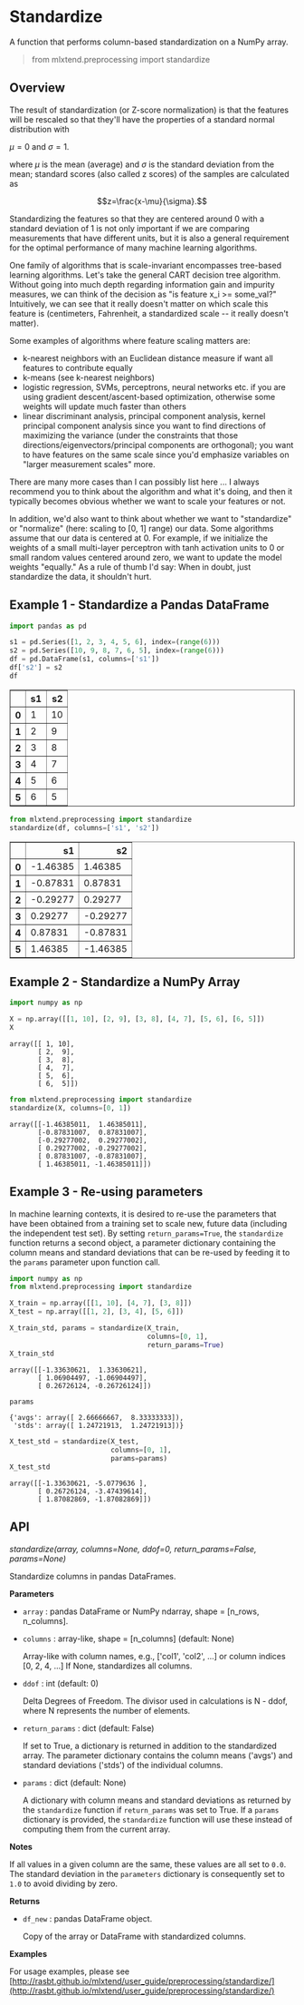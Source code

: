# Standardize

A function that performs column-based standardization on a NumPy array.

> from mlxtend.preprocessing import standardize

## Overview

The result of standardization (or Z-score normalization) is that the features will be rescaled so that they'll have the properties of a standard normal distribution with

$\mu = 0$ and $\sigma = 1$.

where $\mu$ is the mean (average) and $\sigma$ is the standard deviation from the mean; standard scores (also called z scores) of the samples are calculated as

$$z=\frac{x-\mu}{\sigma}.$$

Standardizing the features so that they are centered around 0 with a standard deviation of 1 is not only important if we are comparing measurements that have different units, but it is also a general requirement for the optimal performance of many machine learning algorithms. 

One family of algorithms that is scale-invariant encompasses tree-based learning algorithms. Let's take the general CART decision tree algorithm. Without going into much depth regarding information gain and impurity measures, we can think of the decision as "is feature x_i >= some_val?" Intuitively, we can see that it really doesn't matter on which scale this feature is (centimeters, Fahrenheit, a standardized scale -- it really doesn't matter).


Some examples of algorithms where feature scaling matters are:


- k-nearest neighbors with an Euclidean distance measure if want all features to contribute equally
- k-means (see k-nearest neighbors)
- logistic regression, SVMs, perceptrons, neural networks etc. if you are using gradient descent/ascent-based optimization, otherwise some weights will update much faster than others
- linear discriminant analysis, principal component analysis, kernel principal component analysis since you want to find directions of maximizing the variance (under the constraints that those directions/eigenvectors/principal components are orthogonal); you want to have features on the same scale since you'd emphasize variables on "larger measurement scales" more.


There are many more cases than I can possibly list here ... I always recommend you to think about the algorithm and what it's doing, and then it typically becomes obvious whether we want to scale your features or not.


In addition, we'd also want to think about whether we want to "standardize" or "normalize" (here: scaling to [0, 1] range) our data. Some algorithms assume that our data is centered at 0. For example, if we initialize the weights of a small multi-layer perceptron with tanh activation units to 0 or small random values centered around zero, we want to update the model weights "equally."
As a rule of thumb I'd say: When in doubt, just standardize the data, it shouldn't hurt.   


 

## Example 1 - Standardize a Pandas DataFrame


```python
import pandas as pd

s1 = pd.Series([1, 2, 3, 4, 5, 6], index=(range(6)))
s2 = pd.Series([10, 9, 8, 7, 6, 5], index=(range(6)))
df = pd.DataFrame(s1, columns=['s1'])
df['s2'] = s2
df
```




<div>
<table border="1" class="dataframe">
  <thead>
    <tr style="text-align: right;">
      <th></th>
      <th>s1</th>
      <th>s2</th>
    </tr>
  </thead>
  <tbody>
    <tr>
      <th>0</th>
      <td>1</td>
      <td>10</td>
    </tr>
    <tr>
      <th>1</th>
      <td>2</td>
      <td>9</td>
    </tr>
    <tr>
      <th>2</th>
      <td>3</td>
      <td>8</td>
    </tr>
    <tr>
      <th>3</th>
      <td>4</td>
      <td>7</td>
    </tr>
    <tr>
      <th>4</th>
      <td>5</td>
      <td>6</td>
    </tr>
    <tr>
      <th>5</th>
      <td>6</td>
      <td>5</td>
    </tr>
  </tbody>
</table>
</div>




```python
from mlxtend.preprocessing import standardize
standardize(df, columns=['s1', 's2'])
```




<div>
<table border="1" class="dataframe">
  <thead>
    <tr style="text-align: right;">
      <th></th>
      <th>s1</th>
      <th>s2</th>
    </tr>
  </thead>
  <tbody>
    <tr>
      <th>0</th>
      <td>-1.46385</td>
      <td>1.46385</td>
    </tr>
    <tr>
      <th>1</th>
      <td>-0.87831</td>
      <td>0.87831</td>
    </tr>
    <tr>
      <th>2</th>
      <td>-0.29277</td>
      <td>0.29277</td>
    </tr>
    <tr>
      <th>3</th>
      <td>0.29277</td>
      <td>-0.29277</td>
    </tr>
    <tr>
      <th>4</th>
      <td>0.87831</td>
      <td>-0.87831</td>
    </tr>
    <tr>
      <th>5</th>
      <td>1.46385</td>
      <td>-1.46385</td>
    </tr>
  </tbody>
</table>
</div>



## Example 2 - Standardize a NumPy Array


```python
import numpy as np

X = np.array([[1, 10], [2, 9], [3, 8], [4, 7], [5, 6], [6, 5]])
X
```




    array([[ 1, 10],
           [ 2,  9],
           [ 3,  8],
           [ 4,  7],
           [ 5,  6],
           [ 6,  5]])




```python
from mlxtend.preprocessing import standardize
standardize(X, columns=[0, 1])
```




    array([[-1.46385011,  1.46385011],
           [-0.87831007,  0.87831007],
           [-0.29277002,  0.29277002],
           [ 0.29277002, -0.29277002],
           [ 0.87831007, -0.87831007],
           [ 1.46385011, -1.46385011]])



## Example 3 - Re-using parameters

In machine learning contexts, it is desired to re-use the parameters that have been obtained from a training set to scale new, future data (including the independent test set). By setting `return_params=True`, the `standardize` function returns a second object, a parameter dictionary containing the column means and standard deviations that can be re-used by feeding it to the `params` parameter upon function call.


```python
import numpy as np
from mlxtend.preprocessing import standardize

X_train = np.array([[1, 10], [4, 7], [3, 8]])
X_test = np.array([[1, 2], [3, 4], [5, 6]])

X_train_std, params = standardize(X_train, 
                                  columns=[0, 1], 
                                  return_params=True)
X_train_std
```




    array([[-1.33630621,  1.33630621],
           [ 1.06904497, -1.06904497],
           [ 0.26726124, -0.26726124]])




```python
params
```




    {'avgs': array([ 2.66666667,  8.33333333]),
     'stds': array([ 1.24721913,  1.24721913])}




```python
X_test_std = standardize(X_test, 
                         columns=[0, 1], 
                         params=params)
X_test_std
```




    array([[-1.33630621, -5.0779636 ],
           [ 0.26726124, -3.47439614],
           [ 1.87082869, -1.87082869]])



## API


*standardize(array, columns=None, ddof=0, return_params=False, params=None)*

Standardize columns in pandas DataFrames.

**Parameters**

- `array` : pandas DataFrame or NumPy ndarray, shape = [n_rows, n_columns].


- `columns` : array-like, shape = [n_columns] (default: None)

    Array-like with column names, e.g., ['col1', 'col2', ...]
    or column indices [0, 2, 4, ...]
    If None, standardizes all columns.

- `ddof` : int (default: 0)

    Delta Degrees of Freedom. The divisor used in calculations
    is N - ddof, where N represents the number of elements.

- `return_params` : dict (default: False)

    If set to True, a dictionary is returned in addition to the
    standardized array. The parameter dictionary contains the
    column means ('avgs') and standard deviations ('stds') of
    the individual columns.

- `params` : dict (default: None)

    A dictionary with column means and standard deviations as
    returned by the `standardize` function if `return_params`
    was set to True. If a `params` dictionary is provided, the
    `standardize` function will use these instead of computing
    them from the current array.

**Notes**

If all values in a given column are the same, these values are all
    set to `0.0`. The standard deviation in the `parameters` dictionary
    is consequently set to `1.0` to avoid dividing by zero.

**Returns**

- `df_new` : pandas DataFrame object.

    Copy of the array or DataFrame with standardized columns.

**Examples**

For usage examples, please see
    [http://rasbt.github.io/mlxtend/user_guide/preprocessing/standardize/](http://rasbt.github.io/mlxtend/user_guide/preprocessing/standardize/)


